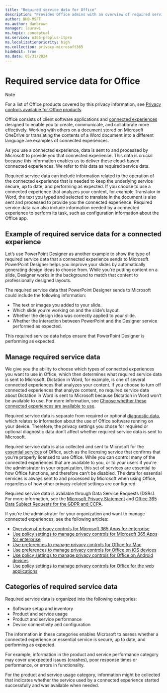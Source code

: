 ```yaml
---
title: "Required service data for Office"
description: "Provides Office admins with an overview of required service data that is collected about connected experiences in Office."
author: DHB-MSFT
ms.author: danbrown
manager: laurawi
ms.topic: conceptual
ms.service: o365-proplus-itpro
ms.localizationpriority: high
ms.collection: privacy-microsoft365
hideEdit: true
ms.date: 05/31/2024
---
```


# Required service data for Office

> [!NOTE]
> For a list of Office products covered by this privacy information, see [Privacy controls available for Office products](products-versions-privacy-controls.md).

Office consists of client software applications and [connected experiences](connected-experiences.md) designed to enable you to create, communicate, and collaborate more effectively. Working with others on a document stored on Microsoft OneDrive or translating the contents of a Word document into a different language are examples of connected experiences.

As you use a connected experience, data is sent to and processed by Microsoft to provide you that connected experience. This data is crucial because this information enables us to deliver these cloud-based connected experiences. We refer to this data as required service data.

Required service data can include information related to the operation of the connected experience that is needed to keep the underlying service secure, up to date, and performing as expected. If you choose to use a connected experience that analyzes your content, for example Translator in Word, the text you typed and selected to translate in the document is also sent and processed to provide you the connected experience. Required service data can also include information needed by a connected experience to perform its task, such as configuration information about the Office app.

## Example of required service data for a connected experience

Let’s use PowerPoint Designer as another example to show the type of required service data that a connected experience sends to Microsoft. PowerPoint Designer helps you improve your slides by automatically generating design ideas to choose from. While you're putting content on a slide, Designer works in the background to match that content to professionally designed layouts.

The required service data that PowerPoint Designer sends to Microsoft could include the following information:
- The text or images you added to your slide.
- Which slide you’re working on and the slide’s layout.
- Whether the design idea was correctly applied to your slide.
- Whether the interaction between PowerPoint and the Designer service performed as expected.

This required service data helps ensure that PowerPoint Designer is performing as expected.

## Manage required service data

We give you the ability to choose which types of connected experiences you want to use in Office, which then determines what required service data is sent to Microsoft. Dictation in Word, for example, is one of several connected experiences that analyzes your content. If you choose to turn off connected experiences that analyze content, no required service data about Dictation in Word is sent to Microsoft because Dictation in Word won’t be available to use. For more information, see [Choose whether these connected experiences are available to use](connected-experiences.md#choose-whether-these-connected-experiences-are-available-to-use).

Required service data is separate from required or optional [diagnostic data](overview-privacy-controls.md#diagnostic-data-sent-from-microsoft-365-apps-for-enterprise-to-microsoft), which relates to information about the use of Office software running on your device. Therefore, the privacy settings you chose for required or optional diagnostic data don’t affect whether required service data is sent to Microsoft.

Required service data is also collected and sent to Microsoft for the [essential services](essential-services.md) of Office, such as the licensing service that confirms that you're properly licensed to use Office. While you can control many of the connected experiences that are available to you, or to your users if you're the administrator in your organization, this set of services are essential to how Office functions, and therefore can't be disabled. The data for essential services is always sent to and processed by Microsoft when using Office, regardless of how other privacy-related settings are configured.

Required service data is available through Data Service Requests (DSRs). For more information, see the [Microsoft Privacy Statement](https://privacy.microsoft.com/privacystatement) and [Office 365 Data Subject Requests for the GDPR and CCPA](/compliance/regulatory/gdpr-dsr-Office365).

If you’re the administrator for your organization and want to manage connected experiences, see the following articles:

- [Overview of privacy controls for Microsoft 365 Apps for enterprise](overview-privacy-controls.md)
- [Use policy settings to manage privacy controls for Microsoft 365 Apps for enterprise](manage-privacy-controls.md)
- [Use preferences to manage privacy controls for Office for Mac](mac-privacy-preferences.md)
- [Use preferences to manage privacy controls for Office on iOS devices](ios-privacy-preferences.md)
- [Use policy settings to manage privacy controls for Office on Android devices](android-privacy-controls.md)
- [Use policy settings to manage privacy controls for Office for the web applications](office-web-privacy-controls.md)

## Categories of required service data

Required service data is organized into the following categories:

- Software setup and inventory
- Product and service usage
- Product and service performance
- Device connectivity and configuration

The information in these categories enables Microsoft to assess whether a connected experience or essential service is secure, up to date, and performing as expected.

For example, information in the product and service performance category may cover unexpected issues (crashes), poor response times or performance, or errors in functionality.

For the product and service usage category, information might be collected that indicates whether the service used by a connected experience started successfully and was available when needed.